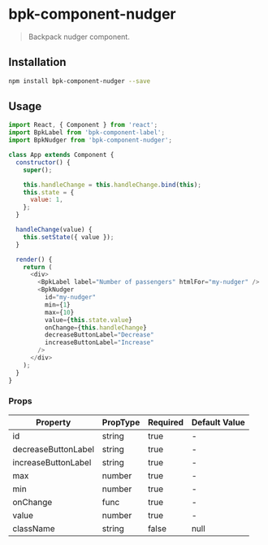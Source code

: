 # bpk-component-nudger

> Backpack nudger component.

## Installation

```sh
npm install bpk-component-nudger --save
```

## Usage

```js
import React, { Component } from 'react';
import BpkLabel from 'bpk-component-label';
import BpkNudger from 'bpk-component-nudger';

class App extends Component {
  constructor() {
    super();

    this.handleChange = this.handleChange.bind(this);
    this.state = {
      value: 1,
    };
  }

  handleChange(value) {
    this.setState({ value });
  }

  render() {
    return (
      <div>
        <BpkLabel label="Number of passengers" htmlFor="my-nudger" />
        <BpkNudger
          id="my-nudger"
          min={1}
          max={10}
          value={this.state.value}
          onChange={this.handleChange}
          decreaseButtonLabel="Decrease"
          increaseButtonLabel="Increase"
        />
      </div>
    );
  }
}
```

### Props

| Property              | PropType                      | Required | Default Value |
| --------------------- | ----------------------------- | -------- | ------------- |
| id                    | string                        | true     | -             |
| decreaseButtonLabel   | string                        | true     | -             |
| increaseButtonLabel   | string                        | true     | -             |
| max                   | number                        | true     | -             |
| min                   | number                        | true     | -             |
| onChange              | func                          | true     | -             |
| value                 | number                        | true     | -             |
| className             | string                        | false    | null          |

